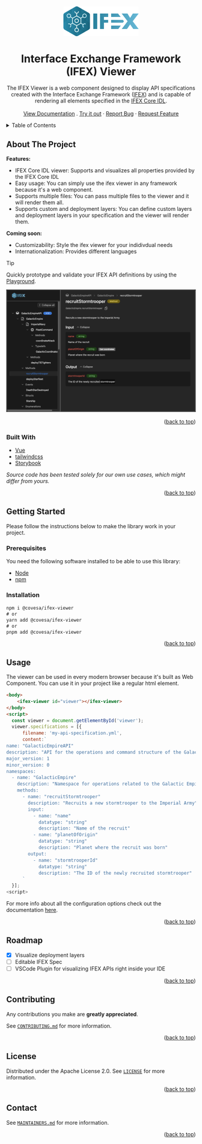 <a name="readme-top"></a>

<!--
*** Based on the Best-README-Template: https://github.com/othneildrew/Best-README-Template.
-->

<br />

<div align="center">
  <img src="docs/public/logo.svg" alt="TabMate Logo" width="200"/>
  <h1 align="center">Interface Exchange Framework (IFEX) Viewer</h1>
    
  <p align="center">
    The IFEX Viewer is a web component designed to display API specifications created with the Interface Exchange Framework (<a href="https://github.com/COVESA/ifex">IFEX</a>) and is capable of rendering all elements specified in the <a href="https://covesa.github.io/ifex/specification/">IFEX Core IDL</a>.<br/>
    <br />
    <a href="https://covesa.github.io/ifex-viewer/">View Documentation</a>
    .
    <a href="https://covesa.github.io/ifex-viewer/playground/">Try it out</a>
    ·
    <a href="https://github.com/COVESA/ifex-viewer/issues/new?template=bug_report.yml">Report Bug</a>
    ·
    <a href="https://github.com/COVESA/ifex-viewer/issues/new?template=feature_request.yml">Request Feature</a>
  </p>
</div>

<!-- TABLE OF CONTENTS -->
<details>
  <summary>Table of Contents</summary>
  <ol>
    <li>
      <a href="#about-the-project">About The Project</a>
      <ul>
        <li><a href="#built-with">Built With</a></li>
      </ul>
    </li>
    <li>
      <a href="#getting-started">Getting Started</a>
      <ul>
        <li><a href="#prerequisites">Prerequisites</a></li>
        <li><a href="#installation">Installation</a></li>
      </ul>
    </li>
    <li><a href="#usage">Usage</a></li>
    <li><a href="#roadmap">Roadmap</a></li>
    <li><a href="#contributing">Contributing</a></li>
    <li><a href="#license">License</a></li>
    <li><a href="#contact">Contact</a></li>
  </ol>
</details>

## About The Project

**Features:**

- IFEX Core IDL viewer: Supports and visualizes all properties provided by the IFEX Core IDL
- Easy usage: You can simply use the ifex viewer in any framework because it's a web component.
- Supports multiple files: You can pass multiple files to the viewer and it will render them all.
- Supports custom and deployment layers: You can define custom layers and deployment layers in your specification and the viewer will render them.

**Coming soon:**

- Customizability: Style the ifex viewer for your indidivdual needs
- Internationalization: Provides different languages

> [!TIP]
> Quickly prototype and validate your IFEX API definitions by using the [Playground](https://covesa.github.io/ifex-viewer/playground/).

![Product Name Screen Shot][product-screenshot]

<p align="right">(<a href="#readme-top">back to top</a>)</p>

### Built With

- [Vue](https://vuejs.org/)
- [tailwindcss](https://tailwindcss.com/)
- [Storybook](https://storybook.js.org/)

_Source code has been tested solely for our own use cases, which might differ from yours._

<p align="right">(<a href="#readme-top">back to top</a>)</p>

<!-- GETTING STARTED -->

## Getting Started

Please follow the instructions below to make the library work in your project.

### Prerequisites

You need the following software installed to be able to use this library:

- [Node](https://nodejs.org/en)
- [npm](https://www.npmjs.com/)

### Installation

```shell
npm i @covesa/ifex-viewer
# or
yarn add @covesa/ifex-viewer
# or
pnpm add @covesa/ifex-viewer
```

<p align="right">(<a href="#readme-top">back to top</a>)</p>

<!-- USAGE EXAMPLES -->

## Usage

The viewer can be used in every modern browser because it's built as Web Component. You can use it in your project like a regular html element.

```html
<body>
    <ifex-viewer id="viewer"></ifex-viewer>
</body>
<script>
  const viewer = document.getElementById('viewer');
  viewer.specifications = [{
      filename: 'my-api-specification.yml',
      content:`
name: "GalacticEmpireAPI"
description: "API for the operations and command structure of the Galactic Empire"
major_version: 1
minor_version: 0
namespaces:
  - name: "GalacticEmpire"
    description: "Namespace for operations related to the Galactic Empire"
    methods:
      - name: "recruitStormtrooper"
        description: "Recruits a new stormtrooper to the Imperial Army"
        input:
          - name: "name"
            datatype: "string"
            description: "Name of the recruit"
          - name: "planetOfOrigin"
            datatype: "string"
            description: "Planet where the recruit was born"
        output:
          - name: "stormtrooperId"
            datatype: "string"
            description: "The ID of the newly recruited stormtrooper"
      `
  }];
<script>
```

For more info about all the configuration options check out the documentation [here](https://covesa.github.io/ifex-viewer/).

<p align="right">(<a href="#readme-top">back to top</a>)</p>

<!-- ROADMAP -->

## Roadmap

- [x] Visualize deployment layers
- [ ] Editable IFEX Spec
- [ ] VSCode Plugin for visualizing IFEX APIs right inside your IDE

<!-- See the [open issues](https://github.com/github_username/repo_name/issues) for a full list of proposed features (and known issues). -->

<p align="right">(<a href="#readme-top">back to top</a>)</p>

<!-- CONTRIBUTING -->

## Contributing

Any contributions you make are **greatly appreciated**.

See [`CONTRIBUTING.md`](./CONTRIBUTING.md) for more information.

<p align="right">(<a href="#readme-top">back to top</a>)</p>

<!-- LICENSE -->

## License

Distributed under the Apache License 2.0. See [`LICENSE`](./LICENSE) for more information.

<p align="right">(<a href="#readme-top">back to top</a>)</p>

<!-- CONTACT -->

## Contact

See [`MAINTAINERS.md`](./MAINTAINERS.md) for more information.

<p align="right">(<a href="#readme-top">back to top</a>)</p>

<!-- MARKDOWN LINKS & IMAGES -->
<!-- https://www.markdownguide.org/basic-syntax/#reference-style-links -->

[product-screenshot]: /.github/product-screenshot.png
